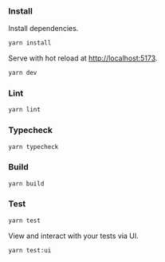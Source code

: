 
### Install

Install dependencies.

```bash
yarn install
```

Serve with hot reload at <http://localhost:5173>.

```bash
yarn dev
```

### Lint

```bash
yarn lint
```

### Typecheck

```bash
yarn typecheck
```

### Build

```bash
yarn build
```

### Test

```bash
yarn test
```

View and interact with your tests via UI.

```bash
yarn test:ui
```


